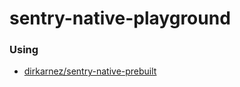 sentry-native-playground
========================
### Using
- [dirkarnez/sentry-native-prebuilt](https://github.com/dirkarnez/sentry-native-prebuilt)
